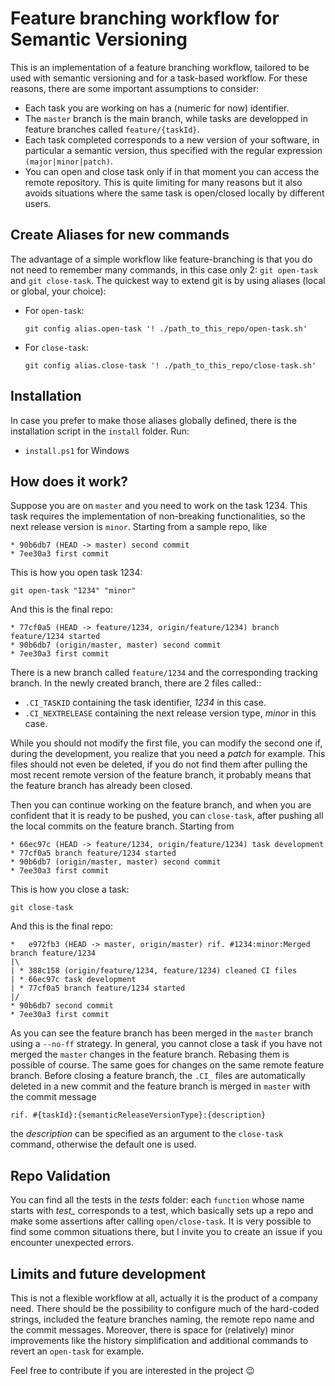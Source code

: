 # Feature branching workflow for Semantic Versioning

This is an implementation of a feature branching workflow, tailored to be used with semantic versioning and for a task-based workflow.
For these reasons, there are some important assumptions to consider:
* Each task you are working on has a (numeric for now) identifier.
* The `master` branch is the main branch, while tasks are developped in feature branches called `feature/{taskId}`.
* Each task completed corresponds to a new version of your software, in particular a semantic version, thus specified with the regular expression `(major|minor|patch)`.
* You can open and close task only if in that moment you can access the remote repository. This is quite limiting for many reasons but it also avoids situations where the same task is open/closed locally by different users.

## Create Aliases for new commands
The advantage of a simple workflow like feature-branching is that you do not need to remember many commands, in this case only 2: `git open-task` and `git close-task`.
The quickest way to extend git is by using aliases (local or global, your choice):
* For `open-task`:

      git config alias.open-task '! ./path_to_this_repo/open-task.sh'

* For `close-task`:
  
      git config alias.close-task '! ./path_to_this_repo/close-task.sh'

## Installation
In case you prefer to make those aliases globally defined, there is the installation script in the `install` folder. Run:
* `install.ps1` for Windows

## How does it work?
Suppose you are on `master` and you need to work on the task 1234. This task requires the implementation of non-breaking functionalities, so the next release version is `minor`.
Starting from a sample repo, like

```
* 90b6db7 (HEAD -> master) second commit
* 7ee30a3 first commit
```

This is how you open task 1234:

    git open-task "1234" "minor"

And this is the final repo:

```
* 77cf0a5 (HEAD -> feature/1234, origin/feature/1234) branch feature/1234 started
* 90b6db7 (origin/master, master) second commit
* 7ee30a3 first commit
```

There is a new branch called `feature/1234` and the corresponding tracking branch. In the newly created branch, there are 2 files called::
* `.CI_TASKID` containing the task identifier, *1234* in this case.
* `.CI_NEXTRELEASE` containing the next release version type, *minor* in this case.

While you should not modify the first file, you can modify the second one if, during the development, you realize that you need a *patch* for example.
This files should not even be deleted, if you do not find them after pulling the most recent remote version of the feature branch, it probably means that the feature branch has already been closed.

Then you can continue working on the feature branch, and when you are confident that it is ready to be pushed, you can `close-task`, after pushing all the local commits on the feature branch.
Starting from

```
* 66ec97c (HEAD -> feature/1234, origin/feature/1234) task development
* 77cf0a5 branch feature/1234 started
* 90b6db7 (origin/master, master) second commit
* 7ee30a3 first commit
```

This is how you close a task:

    git close-task

And this is the final repo:

```
*   e972fb3 (HEAD -> master, origin/master) rif. #1234:minor:Merged branch feature/1234
|\  
| * 388c158 (origin/feature/1234, feature/1234) cleaned CI files
| * 66ec97c task development
| * 77cf0a5 branch feature/1234 started
|/  
* 90b6db7 second commit
* 7ee30a3 first commit
```

As you can see the feature branch has been merged in the `master` branch using a `--no-ff` strategy. In general, you cannot close a task if you have not merged the `master` changes in the feature branch. Rebasing them is possible of course.
The same goes for changes on the same remote feature branch.
Before closing a feature branch, the `.CI_` files are automatically deleted in a new commit and the feature branch is merged in `master` with the commit message

    rif. #{taskId}:{semanticReleaseVersionType}:{description}
    
the *description* can be specified as an argument to the `close-task` command, otherwise the default one is used.

## Repo Validation 
You can find all the tests in the *tests* folder: each `function` whose name starts with *test_* corresponds to a test, which basically sets up a repo and make some assertions after calling `open/close-task`. 
It is very possible to find some common situations there, but I invite you to create an issue if you encounter unexpected errors.

## Limits and future development
This is not a flexible workflow at all, actually it is the product of a company need. There should be the possibility to configure much of the hard-coded strings, included the feature branches naming, the remote repo name and the commit messages.
Moreover, there is space for (relatively) minor improvements like the history simplification and additional commands to revert an `open-task` for example.

Feel free to contribute if you are interested in the project 😉

